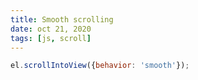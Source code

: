 ```yaml
---
title: Smooth scrolling
date: oct 21, 2020
tags: [js, scroll]
---
```


```js
el.scrollIntoView({behavior: 'smooth'});
```
